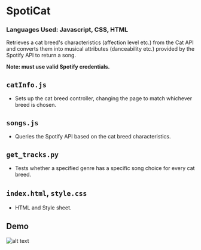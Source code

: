 # SpotiCat
### Languages Used: Javascript, CSS, HTML
Retrieves a cat breed's characteristics (affection level etc.) from the Cat API and converts them into musical attributes (danceability etc.) provided by the Spotify API to return a song.

**Note: must use valid Spotify credentials.**

## `catInfo.js`
- Sets up the cat breed controller, changing the page to match whichever breed is chosen.

## `songs.js`
- Queries the Spotify API based on the cat breed characteristics.  

## `get_tracks.py`
- Tests whether a specified genre has a specific song choice for every cat breed.

## `index.html`, `style.css`
- HTML and Style sheet.

## Demo
![alt text](https://github.com/davidyxwu/SpotiCat/blob/master/media/demo.gif)
